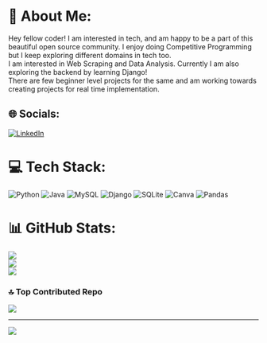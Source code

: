 # 💫 About Me:
Hey fellow coder! I am interested in tech, and am happy to be a part of this beautiful open source community. I enjoy doing Competitive Programming but I keep exploring different domains in tech too. <br>
I am interested in Web Scraping and Data Analysis. Currently I am also exploring the backend by learning Django! <br>
There are few beginner level projects for the same and am working towards creating projects for real time implementation. <br>


## 🌐 Socials:
[![LinkedIn](https://img.shields.io/badge/LinkedIn-%230077B5.svg?logo=linkedin&logoColor=white)](https://linkedin.com/in/hima-verma-618182225) 

# 💻 Tech Stack:
![Python](https://img.shields.io/badge/python-3670A0?style=for-the-badge&logo=python&logoColor=ffdd54) ![Java](https://img.shields.io/badge/java-%23ED8B00.svg?style=for-the-badge&logo=java&logoColor=white) ![MySQL](https://img.shields.io/badge/mysql-%2300f.svg?style=for-the-badge&logo=mysql&logoColor=white) ![Django](https://img.shields.io/badge/django-%23092E20.svg?style=for-the-badge&logo=django&logoColor=white) ![SQLite](https://img.shields.io/badge/sqlite-%2307405e.svg?style=for-the-badge&logo=sqlite&logoColor=white) ![Canva](https://img.shields.io/badge/Canva-%2300C4CC.svg?style=for-the-badge&logo=Canva&logoColor=white) ![Pandas](https://img.shields.io/badge/pandas-%23150458.svg?style=for-the-badge&logo=pandas&logoColor=white)
# 📊 GitHub Stats:
![](https://github-readme-stats.vercel.app/api?username=hima-v&theme=dark&hide_border=false&include_all_commits=false&count_private=false)<br/>
![](https://github-readme-streak-stats.herokuapp.com/?user=hima-v&theme=dark&hide_border=false)<br/>
![](https://github-readme-stats.vercel.app/api/top-langs/?username=hima-v&theme=dark&hide_border=false&include_all_commits=false&count_private=false&layout=compact)

### 🔝 Top Contributed Repo
![](https://github-contributor-stats.vercel.app/api?username=hima-v&limit=5&theme=onedark&combine_all_yearly_contributions=true)

---
[![](https://visitcount.itsvg.in/api?id=hima-v&icon=0&color=10)](https://visitcount.itsvg.in)

<!-- Proudly created with GPRM ( https://gprm.itsvg.in ) -->
